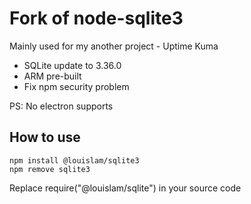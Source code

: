 # Fork of node-sqlite3

Mainly used for my another project - Uptime Kuma

- SQLite update to 3.36.0
- ARM pre-built
- Fix npm security problem

PS: No electron supports

## How to use

```
npm install @louislam/sqlite3
npm remove sqlite3
```

Replace require("@louislam/sqlite") in your source code

